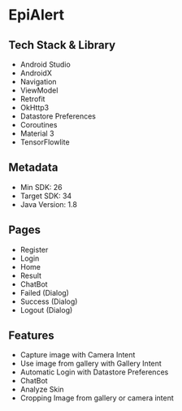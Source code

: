 # EpiAlert

## Tech Stack & Library
- Android Studio
- AndroidX
- Navigation
- ViewModel
- Retrofit
- OkHttp3
- Datastore Preferences
- Coroutines
- Material 3
- TensorFlowlite
## Metadata
- Min SDK: 26
- Target SDK: 34
- Java Version: 1.8

## Pages
- Register
- Login
- Home
- Result
- ChatBot
- Failed (Dialog)
- Success (Dialog)
- Logout (Dialog)

## Features
- Capture image with Camera Intent 
- Use image from gallery with Gallery Intent
- Automatic Login with Datastore Preferences
- ChatBot
- Analyze Skin
- Cropping Image from gallery or camera intent
